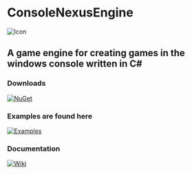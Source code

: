 # ConsoleNexusEngine

![Icon](https://github.com/BlyZeYT/ConsoleNexusEngine/blob/master/Icon.svg)

## A game engine for creating games in the windows console written in C#

### Downloads
[![NuGet](https://img.shields.io/nuget/v/ConsoleNexusEngine?style=for-the-badge&logo=nuget&logoColor=white&logoSize=auto&label=NUGET%20Package&labelColor=%23101010&color=white)](https://www.nuget.org/packages/ConsoleNexusEngine)

### Examples are found here
[![Examples](https://img.shields.io/badge/Examples-black?style=for-the-badge&logo=codecrafters&logoColor=white&logoSize=auto&labelColor=%23101010&color=white)](https://github.com/BlyZeDev/ConsoleNexusEngine-Examples)

### Documentation
[![Wiki](https://img.shields.io/badge/Github_Wiki-black?style=for-the-badge&logo=bookstack&logoColor=white&logoSize=auto&labelColor=%23101010&color=white
)](https://github.com/BlyZeYT/ConsoleNexusEngine/wiki)
